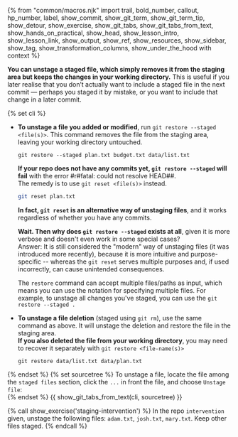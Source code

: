 {% from "common/macros.njk" import trail, bold_number, callout, hp_number, label, show_commit, show_git_term, show_git_term_tip, show_detour, show_exercise, show_git_tabs, show_git_tabs_from_text, show_hands_on_practical, show_head, show_lesson_intro, show_lesson_link, show_output, show_ref, show_resources, show_sidebar, show_tag, show_transformation_columns, show_under_the_hood with context %}

 **You can unstage a staged file, which simply removes it from the staging area but keeps the changes in your working directory.** This is useful if you later realise that you don’t actually want to include a staged file in the next commit — perhaps you staged it by mistake, or you want to include that change in a later commit.

{% set cli %} <!-- ------ start: Git Tabs --------------->
* **To unstage a file you added or modified**, run `git restore --staged <file(s)>`. This command removes the file from the staging area, leaving your working directory untouched.
  ```bash{highlight-lines="1['restore --staged']"}
  git restore --staged plan.txt budget.txt data/list.txt
  ```
  <box type="warning" seamless>

  **If your repo does not have any commits yet, `git restore --staged` will fail** with the error #r#fatal: could not resolve HEAD##.<br>
  The remedy is to use `git reset <file(s)>` instead.
  ```bash
  git reset plan.txt
  ```
  **In fact, `git reset` is an alternative way of unstaging files**, and it works regardless of whether you have any commits.

  **Wait. Then why does `git restore --staged` exists at all**, given it is more verbose and doesn't even work in some special cases?<br>
  Answer: It is still considered the "modern" way of unstaging files (it was introduced more recently), because it is more intuitive and purpose-specific -- whereas the `git reset` serves multiple purposes and, if used incorrectly, can cause unintended consequences.
  </box>
  <box type="tip" seamless>

  The `restore` command can accept multiple files/paths as input, which means you can use the <trigger trigger="click" for="modal:unstaging-protipMultipleFilesNotation">notation for specifying multiple files</trigger>. For example, to unstage all changes you've staged, you can use the `git restore --staged .`
  </box>
* **To unstage a file deletion** (staged using `git rm`), use the same command as above. It will unstage the deletion and restore the file in the staging area.<br>
  **If you also deleted the file from your working directory**, you may need to recover it separately with `git restore <file-name(s)>`
  ```bash{highlight-lines="1['restore']"}
  git restore data/list.txt data/plan.txt
  ```


<modal large header="" id="modal:unstaging-protipMultipleFilesNotation">
  <include src="../common/protip-multiple-files-notation-fragment.md" />
</modal>

{% endset %}
{% set sourcetree %}
To unstage a file, locate the file among the `staged files` section, click the `...` in front the file, and choose `Unstage file`:<br>
<pic src="images/sourcetreeUnstageFile.png"/>
{% endset %}
{{ show_git_tabs_from_text(cli, sourcetree) }}
<!-- ------ end: Git Tabs -------------------------------->

{% call show_exercise('staging-intervention') %}
In the repo `intervention` given, unstage the following files: `adam.txt`, `josh.txt`, `mary.txt`.
Keep other files staged.
{% endcall %} <!-- show_exercise -->

